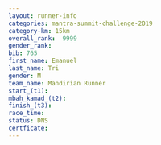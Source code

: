 ```yaml
---
layout: runner-info 
categories: mantra-summit-challenge-2019 
category-km: 15km 
overall_rank:  9999
gender_rank: 
bib: 765
first_name: Emanuel
last_name: Tri
gender: M
team_name: Mandirian Runner
start_(t1): 
mbah_kamad_(t2): 
finish_(t3): 
race_time: 
status: DNS
certficate: 
---
```

